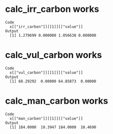 # calc_irr_carbon works

    Code
      x[["irr_carbon"]][[1]][["value"]]
    Output
      [1] 1.279699 0.000000 1.056638 0.000000

# calc_vul_carbon works

    Code
      x[["vul_carbon"]][[1]][["value"]]
    Output
      [1] 68.29292  0.00000 64.85873  0.00000

# calc_man_carbon works

    Code
      x[["man_carbon"]][[1]][["value"]]
    Output
      [1] 184.0000  10.3947 184.0000  10.4690

